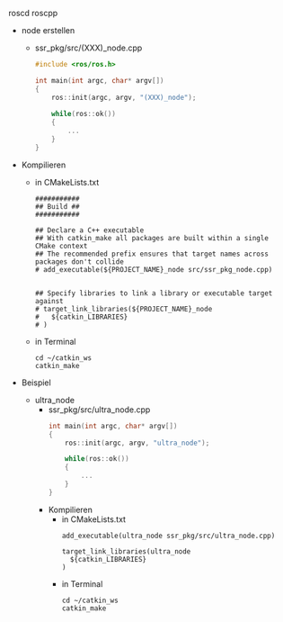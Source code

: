 roscd roscpp 

- node erstellen 
	- ssr_pkg/src/(XXX)\_node.cpp 
		```c++
		#include <ros/ros.h>

		int main(int argc, char* argv[])
		{
			ros::init(argc, argv, "(XXX)_node");
			
			while(ros::ok())
			{
				...
			}
		}
		```
- Kompilieren 
	- in CMakeLists.txt 
		```ROS
		###########
		## Build ##
		###########
		
		## Declare a C++ executable
		## With catkin_make all packages are built within a single CMake context
		## The recommended prefix ensures that target names across packages don't collide
		# add_executable(${PROJECT_NAME}_node src/ssr_pkg_node.cpp)
		
		
		## Specify libraries to link a library or executable target against
		# target_link_libraries(${PROJECT_NAME}_node
		#   ${catkin_LIBRARIES}
		# )
		```
	- in Terminal 
		```ROS
		cd ~/catkin_ws
		catkin_make
		```

- Beispiel 
	- ultra_node 
		- ssr_pkg/src/ultra_node.cpp 
			```c++
			int main(int argc, char* argv[])
			{
				ros::init(argc, argv, "ultra_node");

				while(ros::ok())
				{
					...
				}
			}
			```
		- Kompilieren 
			- in CMakeLists.txt 
				```
				add_executable(ultra_node ssr_pkg/src/ultra_node.cpp)
				
				target_link_libraries(ultra_node
				  ${catkin_LIBRARIES}
				)
				```
			- in Terminal 
				```ROS
				cd ~/catkin_ws
				catkin_make
				```

